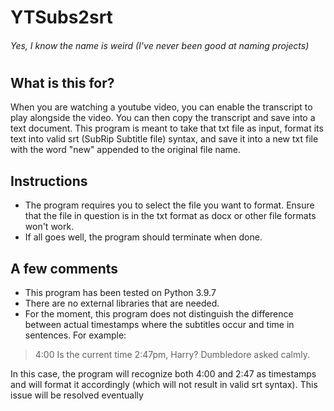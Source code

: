 # YTSubs2srt
###### Yes, I know the name is weird (I've never been good at naming projects)
#
## What is this for?
When you are watching a youtube video, you can enable the transcript to play alongside the video. You can then copy the transcript and save into a text document. This program is meant to take that txt file as input, format its text into valid srt (SubRip Subtitle file) syntax, and save it into a new txt file with the word "new" appended to the original file name.

## Instructions
- The program requires you to select the file you want to format. Ensure that the file in question is in the txt format as docx or other file formats won't work. 
- If all goes well, the program should terminate when done.

## A few comments
- This program has been tested on Python 3.9.7
- There are no external libraries that are needed.
- For the moment, this program does not distinguish the difference between actual timestamps where the subtitles occur and time in sentences. For example:

>4:00
>Is the current time 2:47pm, Harry? Dumbledore asked calmly.

In this case, the program will recognize both 4:00 and 2:47 as timestamps and will format it accordingly (which will not result in valid srt syntax). This issue will be resolved eventually